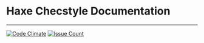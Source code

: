 # Haxe Checstyle Documentation

---

[![Code Climate](https://codeclimate.com/github/HaxeCheckstyle/docs/badges/gpa.svg)](https://codeclimate.com/github/HaxeCheckstyle/docs) [![Issue Count](https://codeclimate.com/github/HaxeCheckstyle/docs/badges/issue_count.svg)](https://codeclimate.com/github/HaxeCheckstyle/docs)
